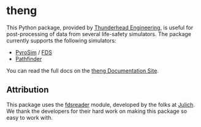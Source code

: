 # theng

This Python package, provided by [Thunderhead Engineering](https://thunderheadeng.com), is useful for post-processing of data from several life-safety simulators.
The package currently supports the following simulators:

- [PyroSim](https://www.thunderheadeng.com/pyrosim/) / [FDS](https://github.com/firemodels/fds)
- [Pathfinder](https://www.thunderheadeng.com/pathfinder/)

You can read the full docs on the [theng Documentation Site](https://thunderheadeng.gitlab.io/sandbox/theng/index.html).

## Attribution

This package uses the [fdsreader](https://github.com/FireDynamics/fdsreader) module, developed by the folks at [Julich](https://fz-juelich.de).
We thank the developers for their hard work on making this package so easy to work with.